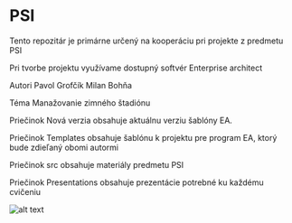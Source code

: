 # PSI

Tento repozitár je primárne určený na kooperáciu
pri projekte z predmetu PSI

Pri tvorbe projektu využívame dostupný softvér Enterprise architect

Autori Pavol Grofčík Milan Bohňa

Téma Manažovanie zimného štadiónu

Priečinok Nová verzia obsahuje aktuálnu verziu šablóny EA.

Priečinok Templates obsahuje šablónu k projektu pre program EA,
ktorý bude zdieľaný obomi autormi

Priečinok src obsahuje materiály predmetu PSI

Priečinok Presentations obsahuje prezentácie potrebné ku každému cvičeniu

![alt text](http://in2grateit.com/wp-content/uploads/2015/07/logo-EA1.jpg)
